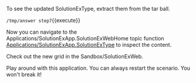 To see the updated SolutionExType, extract them from the tar ball.

`/tmp/answer step7`{{execute}}

Now you can navigate to the Applications/SolutionExApp.SolutionExWebHome topic function 
[Applications/SolutionExApp.SolutionExType](https://[[HOST_SUBDOMAIN]]-80-[[KATACODA_HOST]].environments.katacoda.com/Applications/SolutionExApp/SolutionExType?raw=on)
 to inspect the content.
 
Check out the new grid in the Sandbox/SolutionExWeb.

Play around with this application. You can always restart the scenario. You won't break it!
